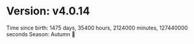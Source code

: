 # Version: v4.0.14
Time since birth: 1475 days, 35400 hours, 2124000 minutes, 127440000 seconds
Season: Autumn 🍁
